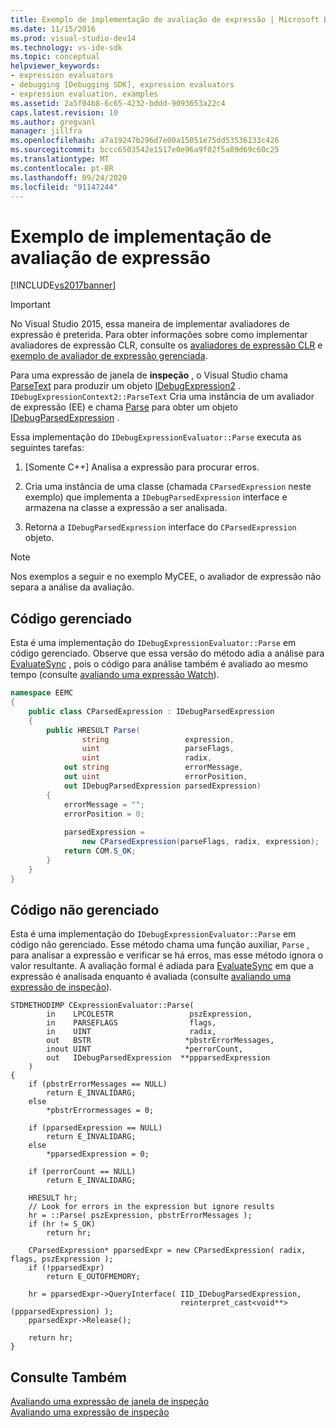 ```yaml
---
title: Exemplo de implementação de avaliação de expressão | Microsoft Docs
ms.date: 11/15/2016
ms.prod: visual-studio-dev14
ms.technology: vs-ide-sdk
ms.topic: conceptual
helpviewer_keywords:
- expression evaluators
- debugging [Debugging SDK], expression evaluators
- expression evaluation, examples
ms.assetid: 2a5f04b8-6c65-4232-bddd-9093653a22c4
caps.latest.revision: 10
ms.author: gregvanl
manager: jillfra
ms.openlocfilehash: a7a19247b296d7e00a15051e75dd53536133c426
ms.sourcegitcommit: bccc6503542e1517e0e96a9f02f5a89d69c60c25
ms.translationtype: MT
ms.contentlocale: pt-BR
ms.lasthandoff: 09/24/2020
ms.locfileid: "91147244"
---
```

# <a name="sample-implementation-of-expression-evaluation"></a>Exemplo de implementação de avaliação de expressão
[!INCLUDE[vs2017banner](../../includes/vs2017banner.md)]

> [!IMPORTANT]
> No Visual Studio 2015, essa maneira de implementar avaliadores de expressão é preterida. Para obter informações sobre como implementar avaliadores de expressão CLR, consulte os [avaliadores de expressão CLR](https://github.com/Microsoft/ConcordExtensibilitySamples/wiki/CLR-Expression-Evaluators) e [exemplo de avaliador de expressão gerenciada](https://github.com/Microsoft/ConcordExtensibilitySamples/wiki/Managed-Expression-Evaluator-Sample).  
  
 Para uma expressão de janela de **inspeção** , o Visual Studio chama [ParseText](../../extensibility/debugger/reference/idebugexpressioncontext2-parsetext.md) para produzir um objeto [IDebugExpression2](../../extensibility/debugger/reference/idebugexpression2.md) . `IDebugExpressionContext2::ParseText` Cria uma instância de um avaliador de expressão (EE) e chama [Parse](../../extensibility/debugger/reference/idebugexpressionevaluator-parse.md) para obter um objeto [IDebugParsedExpression](../../extensibility/debugger/reference/idebugparsedexpression.md) .  
  
 Essa implementação do `IDebugExpressionEvaluator::Parse` executa as seguintes tarefas:  
  
1. [Somente C++] Analisa a expressão para procurar erros.  
  
2. Cria uma instância de uma classe (chamada `CParsedExpression` neste exemplo) que implementa a `IDebugParsedExpression` interface e armazena na classe a expressão a ser analisada.  
  
3. Retorna a `IDebugParsedExpression` interface do `CParsedExpression` objeto.  
  
> [!NOTE]
> Nos exemplos a seguir e no exemplo MyCEE, o avaliador de expressão não separa a análise da avaliação.  
  
## <a name="managed-code"></a>Código gerenciado  
 Esta é uma implementação do `IDebugExpressionEvaluator::Parse` em código gerenciado. Observe que essa versão do método adia a análise para [EvaluateSync](../../extensibility/debugger/reference/idebugparsedexpression-evaluatesync.md) , pois o código para análise também é avaliado ao mesmo tempo (consulte [avaliando uma expressão Watch](../../extensibility/debugger/evaluating-a-watch-expression.md)).  
  
```csharp  
namespace EEMC  
{  
    public class CParsedExpression : IDebugParsedExpression  
    {  
        public HRESULT Parse(  
                string                 expression,   
                uint                   parseFlags,  
                uint                   radix,  
            out string                 errorMessage,   
            out uint                   errorPosition,   
            out IDebugParsedExpression parsedExpression)  
        {   
            errorMessage = "";  
            errorPosition = 0;  
  
            parsedExpression =  
                new CParsedExpression(parseFlags, radix, expression);  
            return COM.S_OK;  
        }  
    }  
}  
```  
  
## <a name="unmanaged-code"></a>Código não gerenciado  
 Esta é uma implementação do `IDebugExpressionEvaluator::Parse` em código não gerenciado. Esse método chama uma função auxiliar, `Parse` , para analisar a expressão e verificar se há erros, mas esse método ignora o valor resultante. A avaliação formal é adiada para [EvaluateSync](../../extensibility/debugger/reference/idebugparsedexpression-evaluatesync.md) em que a expressão é analisada enquanto é avaliada (consulte [avaliando uma expressão de inspeção](../../extensibility/debugger/evaluating-a-watch-expression.md)).  
  
```cpp#  
STDMETHODIMP CExpressionEvaluator::Parse(  
        in    LPCOLESTR                 pszExpression,  
        in    PARSEFLAGS                flags,  
        in    UINT                      radix,  
        out   BSTR                     *pbstrErrorMessages,  
        inout UINT                     *perrorCount,  
        out   IDebugParsedExpression  **ppparsedExpression  
    )  
{  
    if (pbstrErrorMessages == NULL)  
        return E_INVALIDARG;  
    else  
        *pbstrErrormessages = 0;  
  
    if (pparsedExpression == NULL)  
        return E_INVALIDARG;  
    else  
        *pparsedExpression = 0;  
  
    if (perrorCount == NULL)  
        return E_INVALIDARG;  
  
    HRESULT hr;  
    // Look for errors in the expression but ignore results  
    hr = ::Parse( pszExpression, pbstrErrorMessages );  
    if (hr != S_OK)  
        return hr;  
  
    CParsedExpression* pparsedExpr = new CParsedExpression( radix, flags, pszExpression );  
    if (!pparsedExpr)  
        return E_OUTOFMEMORY;  
  
    hr = pparsedExpr->QueryInterface( IID_IDebugParsedExpression,  
                                      reinterpret_cast<void**>(ppparsedExpression) );  
    pparsedExpr->Release();  
  
    return hr;  
}  
```  
  
## <a name="see-also"></a>Consulte Também  
 [Avaliando uma expressão de janela de inspeção](../../extensibility/debugger/evaluating-a-watch-window-expression.md)   
 [Avaliando uma expressão de inspeção](../../extensibility/debugger/evaluating-a-watch-expression.md)
